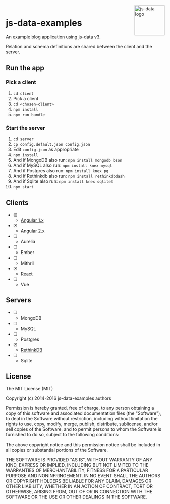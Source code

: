 <img src="https://raw.githubusercontent.com/js-data/js-data/master/js-data.png" alt="js-data logo" title="js-data" align="right" width="96" height="96" />

# js-data-examples

An example blog application using js-data v3.

Relation and schema definitions are shared between the client and the server.

## Run the app

### Pick a client

1. `cd client`
1. Pick a client
1. `cd <chosen-client>`
1. `npm install`
1. `npm run bundle`

### Start the server

1. `cd server`
1. `cp config.default.json config.json`
1. Edit `config.json` as appropriate
1. `npm install`
  1. And if MongoDB also run: `npm install mongodb bson`
  1. And if MySQL also run: `npm install knex mysql`
  1. And if Postgres also run: `npm install knex pg`
  1. And if Rethinkdb also run: `npm install rethinkdbdash`
  1. And if Sqlite also run: `npm install knex sqlite3`
1. `npm start`

## Clients

- [x] - [Angular 1.x](https://github.com/js-data/js-data-examples/tree/master/client/angular1)
- [x] - [Angular 2.x](https://github.com/js-data/js-data-examples/tree/master/client/angular2)
- [ ] - Aurelia
- [ ] - Ember
- [ ] - Mithril
- [x] - [React](https://github.com/js-data/js-data-examples/tree/master/client/react)
- [ ] - Vue

## Servers

- [ ] - MongoDB
- [ ] - MySQL
- [ ] - Postgres
- [x] - [RethinkDB](https://github.com/js-data/js-data-examples/tree/master/server/rethinkdb)
- [ ] - Sqlite

## License

The MIT License (MIT)

Copyright (c) 2014-2016 js-data-examples authors

Permission is hereby granted, free of charge, to any person obtaining a copy
of this software and associated documentation files (the "Software"), to deal
in the Software without restriction, including without limitation the rights
to use, copy, modify, merge, publish, distribute, sublicense, and/or sell
copies of the Software, and to permit persons to whom the Software is
furnished to do so, subject to the following conditions:

The above copyright notice and this permission notice shall be included in all
copies or substantial portions of the Software.

THE SOFTWARE IS PROVIDED "AS IS", WITHOUT WARRANTY OF ANY KIND, EXPRESS OR
IMPLIED, INCLUDING BUT NOT LIMITED TO THE WARRANTIES OF MERCHANTABILITY,
FITNESS FOR A PARTICULAR PURPOSE AND NONINFRINGEMENT. IN NO EVENT SHALL THE
AUTHORS OR COPYRIGHT HOLDERS BE LIABLE FOR ANY CLAIM, DAMAGES OR OTHER
LIABILITY, WHETHER IN AN ACTION OF CONTRACT, TORT OR OTHERWISE, ARISING FROM,
OUT OF OR IN CONNECTION WITH THE SOFTWARE OR THE USE OR OTHER DEALINGS IN THE
SOFTWARE.
